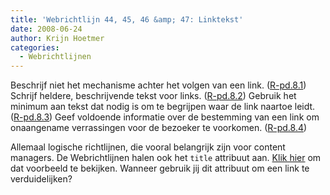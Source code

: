 ```yaml
---
title: 'Webrichtlijn 44, 45, 46 &amp; 47: Linktekst'
date: 2008-06-24
author: Krijn Hoetmer
categories: 
  - Webrichtlijnen
---
```

Beschrijf niet het mechanisme achter het volgen van een link. ([R-pd.8.1](http://www.webrichtlijnen.nl/handleiding/ontwikkeling/productie/links-navigatie/goede-linktekst-schrijven/#r-pd-8-1)) Schrijf heldere, beschrijvende tekst voor links. ([R-pd.8.2](http://www.webrichtlijnen.nl/handleiding/ontwikkeling/productie/links-navigatie/goede-linktekst-schrijven/#r-pd-8-2)) Gebruik het minimum aan tekst dat nodig is om te begrijpen waar de link naartoe leidt. ([R-pd.8.3](http://www.webrichtlijnen.nl/handleiding/ontwikkeling/productie/links-navigatie/goede-linktekst-schrijven/#r-pd-8-3)) Geef voldoende informatie over de bestemming van een link om onaangename verrassingen voor de bezoeker te voorkomen. ([R-pd.8.4](http://www.webrichtlijnen.nl/handleiding/ontwikkeling/productie/links-navigatie/goede-linktekst-schrijven/#r-pd-8-4))

Allemaal logische richtlijnen, die vooral belangrijk zijn voor content managers. De Webrichtlijnen halen ook het `title` attribuut aan. [Klik hier](http://www.webrichtlijnen.nl/handleiding/ontwikkeling/productie/links-navigatie/goede-linktekst-schrijven/#title-attribuut) om dat voorbeeld te bekijken. Wanneer gebruik jij dit attribuut om een link te verduidelijken?
